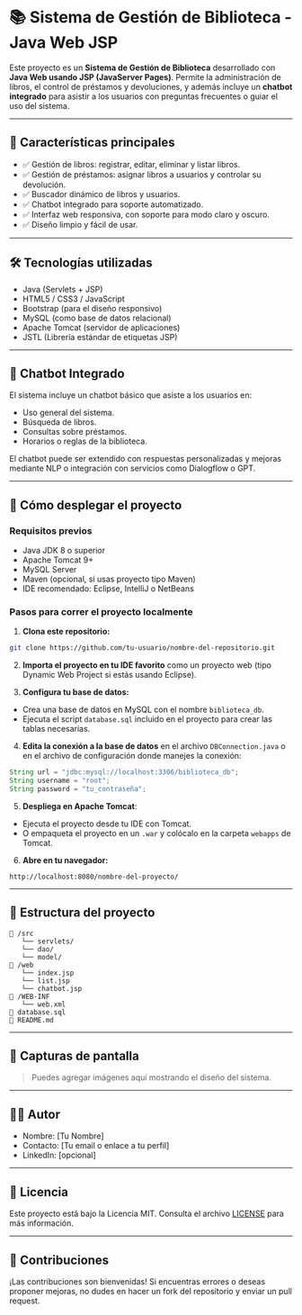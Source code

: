 
# 📚 Sistema de Gestión de Biblioteca - Java Web JSP

Este proyecto es un **Sistema de Gestión de Biblioteca** desarrollado con **Java Web usando JSP (JavaServer Pages)**. Permite la administración de libros, el control de préstamos y devoluciones, y además incluye un **chatbot integrado** para asistir a los usuarios con preguntas frecuentes o guiar el uso del sistema.

---

## 🧩 Características principales

- ✅ Gestión de libros: registrar, editar, eliminar y listar libros.
- ✅ Gestión de préstamos: asignar libros a usuarios y controlar su devolución.
- ✅ Buscador dinámico de libros y usuarios.
- ✅ Chatbot integrado para soporte automatizado.
- ✅ Interfaz web responsiva, con soporte para modo claro y oscuro.
- ✅ Diseño limpio y fácil de usar.

---

## 🛠️ Tecnologías utilizadas

- Java (Servlets + JSP)
- HTML5 / CSS3 / JavaScript
- Bootstrap (para el diseño responsivo)
- MySQL (como base de datos relacional)
- Apache Tomcat (servidor de aplicaciones)
- JSTL (Librería estándar de etiquetas JSP)

---

## 💬 Chatbot Integrado

El sistema incluye un chatbot básico que asiste a los usuarios en:

- Uso general del sistema.
- Búsqueda de libros.
- Consultas sobre préstamos.
- Horarios o reglas de la biblioteca.

El chatbot puede ser extendido con respuestas personalizadas y mejoras mediante NLP o integración con servicios como Dialogflow o GPT.

---

## 🚀 Cómo desplegar el proyecto

### Requisitos previos

- Java JDK 8 o superior
- Apache Tomcat 9+
- MySQL Server
- Maven (opcional, si usas proyecto tipo Maven)
- IDE recomendado: Eclipse, IntelliJ o NetBeans

### Pasos para correr el proyecto localmente

1. **Clona este repositorio:**

```bash
git clone https://github.com/tu-usuario/nombre-del-repositorio.git
```

2. **Importa el proyecto en tu IDE favorito** como un proyecto web (tipo Dynamic Web Project si estás usando Eclipse).

3. **Configura tu base de datos:**

- Crea una base de datos en MySQL con el nombre `biblioteca_db`.
- Ejecuta el script `database.sql` incluido en el proyecto para crear las tablas necesarias.

4. **Edita la conexión a la base de datos** en el archivo `DBConnection.java` o en el archivo de configuración donde manejes la conexión:

```java
String url = "jdbc:mysql://localhost:3306/biblioteca_db";
String username = "root";
String password = "tu_contraseña";
```

5. **Despliega en Apache Tomcat**:

- Ejecuta el proyecto desde tu IDE con Tomcat.
- O empaqueta el proyecto en un `.war` y colócalo en la carpeta `webapps` de Tomcat.

6. **Abre en tu navegador:**

```
http://localhost:8080/nombre-del-proyecto/
```

---

## 📂 Estructura del proyecto

```
📁 /src
   └── servlets/
   └── dao/
   └── model/
📁 /web
   └── index.jsp
   └── list.jsp
   └── chatbot.jsp
📁 /WEB-INF
   └── web.xml
📄 database.sql
📄 README.md
```

---

## 📸 Capturas de pantalla

> Puedes agregar imágenes aquí mostrando el diseño del sistema.

---

## 🙋‍♂️ Autor

- Nombre: [Tu Nombre]
- Contacto: [Tu email o enlace a tu perfil]
- LinkedIn: [opcional]

---

## 📝 Licencia

Este proyecto está bajo la Licencia MIT. Consulta el archivo [LICENSE](LICENSE) para más información.

---

## 🌟 Contribuciones

¡Las contribuciones son bienvenidas! Si encuentras errores o deseas proponer mejoras, no dudes en hacer un fork del repositorio y enviar un pull request.
